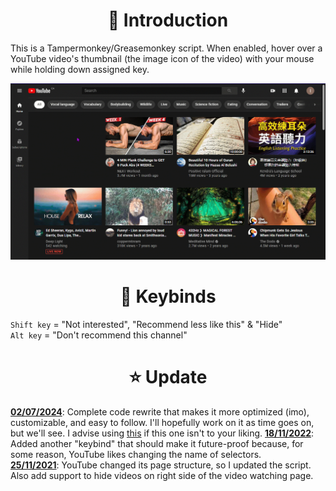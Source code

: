 <h1 align="center"> 📌 Introduction</h1>

This is a Tampermonkey/Greasemonkey script. When enabled, hover over a YouTube video's thumbnail (the image icon of the video) with your mouse while holding down assigned key.

![](https://raw.githubusercontent.com/0x7FFFFFFFFFFFFFFF/I_am_not_interested_in_this_youtube_video/main/youtube.gif)

<h1 align="center"> 📜 Keybinds </h1>

`Shift key` = "Not interested", "Recommend less like this" & "Hide"  
`Alt key` = "Don't recommend this channel"  

<h1 align="center"> ⭐ Update </h1>

<ins>**02/07/2024**</ins>: Complete code rewrite that makes it more optimized (imo), customizable, and easy to follow. I'll hopefully work on it as time goes on, but we'll see. I advise using [this](https://github.com/0x7FFFFFFFFFFFFFFF/I_am_not_interested_in_this_youtube_video) if this one isn't to your liking.
<ins>**18/11/2022**</ins>: Added another "keybind" that should make it future-proof because, for some reason, YouTube likes changing the name of selectors.  
<ins>**25/11/2021**</ins>: YouTube changed its page structure, so I updated the script. Also add support to hide videos on right side of the video watching page.  
